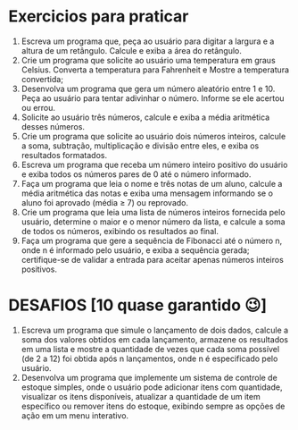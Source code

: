 # Exercicios para praticar

1. Escreva um programa que, peça ao usuário para digitar a largura e a altura de um retângulo. Calcule e exiba a área do retângulo.
2. Crie um programa que solicite ao usuário uma temperatura em graus Celsius. Converta a temperatura para Fahrenheit e Mostre a temperatura convertida;
3. Desenvolva um programa que gera um número aleatório entre 1 e 10. Peça ao usuário para tentar adivinhar o número. Informe se ele acertou ou errou.
4. Solicite ao usuário três números, calcule e exiba a média aritmética desses números.
5. Crie um programa que solicite ao usuário dois números inteiros, calcule a soma, subtração, multiplicação e divisão entre eles, e exiba os resultados formatados.
6. Escreva um programa que receba um número inteiro positivo do usuário e exiba todos os números pares de 0 até o número informado.
7. Faça um programa que leia o nome e três notas de um aluno, calcule a média aritmética das notas e exiba uma mensagem informando se o aluno foi aprovado (média ≥ 7) ou reprovado.
8. Crie um programa que leia uma lista de números inteiros fornecida pelo usuário, determine o maior e o menor número da lista, e calcule a soma de todos os números, exibindo os resultados ao final.
9. Faça um programa que gere a sequência de Fibonacci até o número n, onde n é informado pelo usuário, e exiba a sequência gerada; certifique-se de validar a entrada para aceitar apenas números inteiros positivos.

# DESAFIOS [10 quase garantido 😉]

1. Escreva um programa que simule o lançamento de dois dados, calcule a soma dos valores obtidos em cada lançamento, armazene os resultados em uma lista e mostre a quantidade de vezes que cada soma possível (de 2 a 12) foi obtida após n lançamentos, onde n é especificado pelo usuário.
2. Desenvolva um programa que implemente um sistema de controle de estoque simples, onde o usuário pode adicionar itens com quantidade, visualizar os itens disponíveis, atualizar a quantidade de um item específico ou remover itens do estoque, exibindo sempre as opções de ação em um menu interativo.

